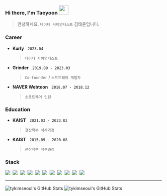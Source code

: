 ### Hi there, I'm Taeyoon <img src="https://raw.githubusercontent.com/aemmadi/aemmadi/master/wave.gif" width="30" />

> 안녕하세요, `데이터 사이언티스트` 김태윤입니다.


### Career
- **Kurly** &nbsp; `2023.04 - `
  > `데이터 사이언티스트`

- **Grinder** &nbsp; `2019.09 - 2023.03`
  > `Co-founder` / `소프트웨어 개발자`

- **NAVER Webtoon** &nbsp; `2018.07 - 2018.12`
  > `소프트웨어 인턴`

### Education
- **KAIST** &nbsp; `2021.03 - 2023.02`
  > `전산학부 석사과정`

- **KAIST** &nbsp; `2015.09 - 2020.08`
  > `전산학부 학부과정`


### Stack
<div>
  <img src="https://img.shields.io/badge/Python-6a707a?style=for-the-badge&logo=Python&logoColor=white&labelColor=3776AB"/></a>&nbsp 
  <img src="https://img.shields.io/badge/TensorFlow-6a707a?style=for-the-badge&logo=TensorFlow&logoColor=white&labelColor=FF6F00"/></a>&nbsp 
  <img src="https://img.shields.io/badge/Keras-6a707a?style=for-the-badge&logo=Keras&logoColor=white&labelColor=D00000"/></a>&nbsp 
  <img src="https://img.shields.io/badge/Pandas-6a707a?style=for-the-badge&logo=Pandas&logoColor=white&labelColor=150458"/></a>&nbsp 
  <img src="https://img.shields.io/badge/scikit_learn-6a707a?style=for-the-badge&logo=scikit-learn&logoColor=white&labelColor=F7931E"/></a>&nbsp 
  <img src="https://img.shields.io/badge/Google Cloud-6a707a?style=for-the-badge&logo=Google Cloud&logoColor=white&labelColor=4285F4"/></a>&nbsp 
  <img src="https://img.shields.io/badge/Docker-6a707a?style=for-the-badge&logo=Docker&logoColor=white&labelColor=2496ED"/></a>&nbsp 
  <img src="https://img.shields.io/badge/Supabase-6a707a?style=for-the-badge&logo=Supabase&logoColor=white&labelColor=3ECF8E"/></a>&nbsp 
  <img src="https://img.shields.io/badge/React-6a707a?style=for-the-badge&logo=React&logoColor=white&labelColor=61DAFB"/></a>&nbsp 
  <img src="https://img.shields.io/badge/TypeScript-6a707a?style=for-the-badge&logo=TypeScript&logoColor=white&labelColor=3178C6"/></a>&nbsp 
  <img src="https://img.shields.io/badge/Kotlin-6a707a?style=for-the-badge&logo=Kotlin&logoColor=white&labelColor=7F52FF"/></a>&nbsp 
</div>
  
---

<img
  align="center"
  alt="tykimseoul's GitHub Stats"
  src="https://github-readme-stats.vercel.app/api?username=tykimseoul&exclude_repo=pintos&count_private=true&show_icons=true&theme=tokyonight"
/>
<img
  align="center"
  alt="tykimseoul's GitHub Stats"
  src="https://github-readme-stats.vercel.app/api/top-langs/?username=tykimseoul&exclude_repo=pintos&hide=tex,jupyter%20notebook&count_private=true&layout=compact&langs_count=10&theme=tokyonight"
/>
